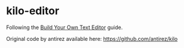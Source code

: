 # kilo-editor

Following the [Build Your Own Text Editor](http://viewsourcecode.org/snaptoken/kilo/) guide.

Original code by antirez available here: https://github.com/antirez/kilo
